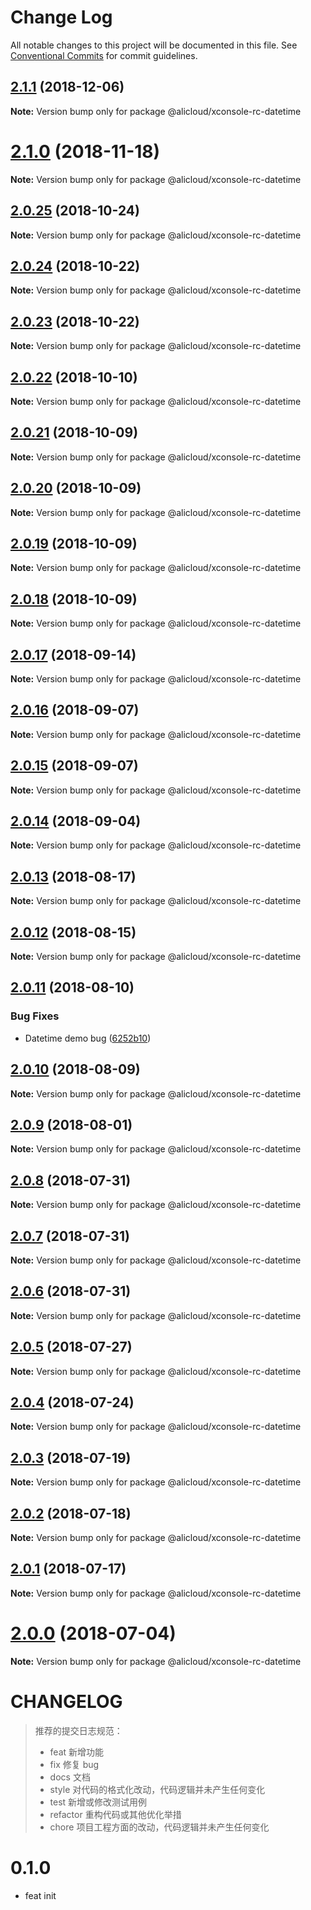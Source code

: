 # Change Log

All notable changes to this project will be documented in this file.
See [Conventional Commits](https://conventionalcommits.org) for commit guidelines.

<a name="2.1.1"></a>
## [2.1.1](https://gitlab.alibaba-inc.com/wind/wind/compare/@alicloud/xconsole-rc-datetime@2.1.0...@alicloud/xconsole-rc-datetime@2.1.1) (2018-12-06)




**Note:** Version bump only for package @alicloud/xconsole-rc-datetime

<a name="2.1.0"></a>
# [2.1.0](https://gitlab.alibaba-inc.com/wind/wind/compare/@alicloud/xconsole-rc-datetime@2.1.0-rc.1...@alicloud/xconsole-rc-datetime@2.1.0) (2018-11-18)




**Note:** Version bump only for package @alicloud/xconsole-rc-datetime

<a name="2.0.25"></a>
## [2.0.25](https://gitlab.alibaba-inc.com/wind/wind/compare/@alicloud/xconsole-rc-datetime@2.0.24...@alicloud/xconsole-rc-datetime@2.0.25) (2018-10-24)




**Note:** Version bump only for package @alicloud/xconsole-rc-datetime

<a name="2.0.24"></a>
## [2.0.24](https://gitlab.alibaba-inc.com/wind/wind/compare/@alicloud/xconsole-rc-datetime@2.0.23...@alicloud/xconsole-rc-datetime@2.0.24) (2018-10-22)




**Note:** Version bump only for package @alicloud/xconsole-rc-datetime

<a name="2.0.23"></a>
## [2.0.23](https://gitlab.alibaba-inc.com/wind/wind/compare/@alicloud/xconsole-rc-datetime@2.0.22...@alicloud/xconsole-rc-datetime@2.0.23) (2018-10-22)




**Note:** Version bump only for package @alicloud/xconsole-rc-datetime

<a name="2.0.22"></a>
## [2.0.22](https://gitlab.alibaba-inc.com/wind/wind/compare/@alicloud/xconsole-rc-datetime@2.0.21...@alicloud/xconsole-rc-datetime@2.0.22) (2018-10-10)




**Note:** Version bump only for package @alicloud/xconsole-rc-datetime

<a name="2.0.21"></a>
## [2.0.21](https://gitlab.alibaba-inc.com/wind/wind/compare/@alicloud/xconsole-rc-datetime@2.0.20...@alicloud/xconsole-rc-datetime@2.0.21) (2018-10-09)




**Note:** Version bump only for package @alicloud/xconsole-rc-datetime

<a name="2.0.20"></a>
## [2.0.20](https://gitlab.alibaba-inc.com/wind/wind/compare/@alicloud/xconsole-rc-datetime@2.0.19...@alicloud/xconsole-rc-datetime@2.0.20) (2018-10-09)




**Note:** Version bump only for package @alicloud/xconsole-rc-datetime

<a name="2.0.19"></a>
## [2.0.19](https://gitlab.alibaba-inc.com/wind/wind/compare/@alicloud/xconsole-rc-datetime@2.0.18...@alicloud/xconsole-rc-datetime@2.0.19) (2018-10-09)




**Note:** Version bump only for package @alicloud/xconsole-rc-datetime

<a name="2.0.18"></a>
## [2.0.18](https://gitlab.alibaba-inc.com/wind/wind/compare/@alicloud/xconsole-rc-datetime@2.0.17...@alicloud/xconsole-rc-datetime@2.0.18) (2018-10-09)




**Note:** Version bump only for package @alicloud/xconsole-rc-datetime

<a name="2.0.17"></a>
## [2.0.17](https://gitlab.alibaba-inc.com/wind/wind/compare/@alicloud/xconsole-rc-datetime@2.0.16...@alicloud/xconsole-rc-datetime@2.0.17) (2018-09-14)




**Note:** Version bump only for package @alicloud/xconsole-rc-datetime

<a name="2.0.16"></a>
## [2.0.16](https://gitlab.alibaba-inc.com/wind/wind/compare/@alicloud/xconsole-rc-datetime@2.0.15...@alicloud/xconsole-rc-datetime@2.0.16) (2018-09-07)




**Note:** Version bump only for package @alicloud/xconsole-rc-datetime

<a name="2.0.15"></a>
## [2.0.15](https://gitlab.alibaba-inc.com/wind/wind/compare/@alicloud/xconsole-rc-datetime@2.0.14...@alicloud/xconsole-rc-datetime@2.0.15) (2018-09-07)




**Note:** Version bump only for package @alicloud/xconsole-rc-datetime

<a name="2.0.14"></a>
## [2.0.14](https://gitlab.alibaba-inc.com/wind/wind/compare/@alicloud/xconsole-rc-datetime@2.0.13...@alicloud/xconsole-rc-datetime@2.0.14) (2018-09-04)




**Note:** Version bump only for package @alicloud/xconsole-rc-datetime

<a name="2.0.13"></a>
## [2.0.13](https://gitlab.alibaba-inc.com/wind/wind/compare/@alicloud/xconsole-rc-datetime@2.0.12...@alicloud/xconsole-rc-datetime@2.0.13) (2018-08-17)




**Note:** Version bump only for package @alicloud/xconsole-rc-datetime

<a name="2.0.12"></a>
## [2.0.12](https://gitlab.alibaba-inc.com/wind/wind/compare/@alicloud/xconsole-rc-datetime@2.0.11...@alicloud/xconsole-rc-datetime@2.0.12) (2018-08-15)




**Note:** Version bump only for package @alicloud/xconsole-rc-datetime

<a name="2.0.11"></a>
## [2.0.11](https://gitlab.alibaba-inc.com/wind/wind/compare/@alicloud/xconsole-rc-datetime@2.0.10...@alicloud/xconsole-rc-datetime@2.0.11) (2018-08-10)


### Bug Fixes

* Datetime demo bug ([6252b10](https://gitlab.alibaba-inc.com/wind/wind/commit/6252b10))




<a name="2.0.10"></a>
## [2.0.10](https://gitlab.alibaba-inc.com/wind/wind/compare/@alicloud/xconsole-rc-datetime@2.0.9...@alicloud/xconsole-rc-datetime@2.0.10) (2018-08-09)




**Note:** Version bump only for package @alicloud/xconsole-rc-datetime

<a name="2.0.9"></a>
## [2.0.9](https://gitlab.alibaba-inc.com/wind/wind/compare/@alicloud/xconsole-rc-datetime@2.0.8...@alicloud/xconsole-rc-datetime@2.0.9) (2018-08-01)




**Note:** Version bump only for package @alicloud/xconsole-rc-datetime

<a name="2.0.8"></a>
## [2.0.8](https://gitlab.alibaba-inc.com/wind/wind/compare/@alicloud/xconsole-rc-datetime@2.0.7...@alicloud/xconsole-rc-datetime@2.0.8) (2018-07-31)




**Note:** Version bump only for package @alicloud/xconsole-rc-datetime

<a name="2.0.7"></a>
## [2.0.7](https://gitlab.alibaba-inc.com/wind/wind/compare/@alicloud/xconsole-rc-datetime@2.0.6...@alicloud/xconsole-rc-datetime@2.0.7) (2018-07-31)




**Note:** Version bump only for package @alicloud/xconsole-rc-datetime

<a name="2.0.6"></a>
## [2.0.6](https://gitlab.alibaba-inc.com/wind/wind/compare/@alicloud/xconsole-rc-datetime@2.0.5...@alicloud/xconsole-rc-datetime@2.0.6) (2018-07-31)




**Note:** Version bump only for package @alicloud/xconsole-rc-datetime

<a name="2.0.5"></a>
## [2.0.5](https://gitlab.alibaba-inc.com/wind/wind/compare/@alicloud/xconsole-rc-datetime@2.0.4...@alicloud/xconsole-rc-datetime@2.0.5) (2018-07-27)




**Note:** Version bump only for package @alicloud/xconsole-rc-datetime

<a name="2.0.4"></a>
## [2.0.4](https://gitlab.alibaba-inc.com/wind/wind/compare/@alicloud/xconsole-rc-datetime@2.0.3...@alicloud/xconsole-rc-datetime@2.0.4) (2018-07-24)




**Note:** Version bump only for package @alicloud/xconsole-rc-datetime

<a name="2.0.3"></a>
## [2.0.3](https://gitlab.alibaba-inc.com/wind/wind/compare/@alicloud/xconsole-rc-datetime@2.0.2...@alicloud/xconsole-rc-datetime@2.0.3) (2018-07-19)




**Note:** Version bump only for package @alicloud/xconsole-rc-datetime

<a name="2.0.2"></a>
## [2.0.2](https://gitlab.alibaba-inc.com/wind/wind/compare/@alicloud/xconsole-rc-datetime@2.0.1...@alicloud/xconsole-rc-datetime@2.0.2) (2018-07-18)




**Note:** Version bump only for package @alicloud/xconsole-rc-datetime

<a name="2.0.1"></a>
## [2.0.1](https://gitlab.alibaba-inc.com/wind/wind/compare/@alicloud/xconsole-rc-datetime@2.0.0...@alicloud/xconsole-rc-datetime@2.0.1) (2018-07-17)




**Note:** Version bump only for package @alicloud/xconsole-rc-datetime

<a name="2.0.0"></a>
# [2.0.0](https://gitlab.alibaba-inc.com/wind/wind/compare/@alicloud/xconsole-rc-datetime@2.0.0-rc.6...@alicloud/xconsole-rc-datetime@2.0.0) (2018-07-04)




**Note:** Version bump only for package @alicloud/xconsole-rc-datetime

CHANGELOG
=========

> 推荐的提交日志规范：
> - feat 新增功能
> - fix 修复 bug
> - docs 文档
> - style 对代码的格式化改动，代码逻辑并未产生任何变化
> - test 新增或修改测试用例
> - refactor 重构代码或其他优化举措
> - chore 项目工程方面的改动，代码逻辑并未产生任何变化

# 0.1.0

- feat init
